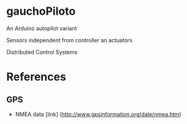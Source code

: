 # gauchoPiloto
An Arduino autopilot variant 

Sensors independent from controller an actuators

Distributed Control Systems

# References

## GPS
 *  NMEA data [link] (http://www.gpsinformation.org/dale/nmea.htm)

